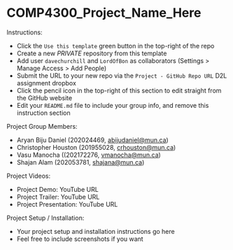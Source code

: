 # COMP4300_Project_Name_Here

Instructions:

* Click the `Use this template` green button in the top-right of the repo
* Create a new *PRIVATE* repository from this template
* Add user `davechurchill` and `LordOfBon` as collaborators (Settings > Manage Access > Add People)
* Submit the URL to your new repo via the `Project - GitHub Repo URL` D2L assignment dropbox
* Click the pencil icon in the top-right of this section to edit straight from the GitHub website
* Edit your `README.md` file to include your group info, and remove this instruction section

Project Group Members:

* Aryan Biju Daniel (202024469, abijudaniel@mun.ca)
* Christopher Houston (201955028, crhouston@mun.ca)
* Vasu Manocha ((202172276, vmanocha@mun.ca)
* Shajan Alam (202053781, shajana@mun.ca)

Project Videos:

* Project Demo: YouTube URL
* Project Trailer: YouTube URL
* Project Presentation: YouTube URL

Project Setup / Installation:

* Your project setup and installation instructions go here
* Feel free to include screenshots if you want

